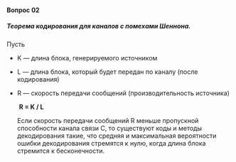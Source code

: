 #### Вопрос 02

##### Теорема кодирования для каналов с помехами Шеннона.

Пусть

* K — длина блока, генерируемого источником

* L — длина блока, который будет передан по каналу (после кодирования)

* R — скорость передачи сообщений (производительность источника)			

  ​		**R = K / L** 

  Если скорость передачи сообщений R меньше пропускной способности канала связи С, то существуют коды и методы декодирования такие, что средняя и максимальная вероятности ошибки декодирования стремятся к нулю, когда длина блока стремится к бесконечности. 